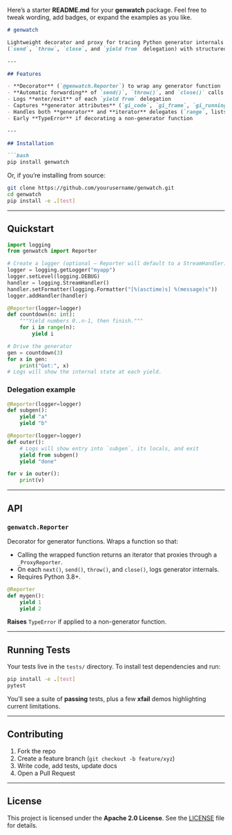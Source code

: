 Here’s a starter **README.md** for your **genwatch** package. Feel free to tweak wording, add badges, or expand the examples as you like.

````markdown
# genwatch

Lightweight decorator and proxy for tracing Python generator internals  
(`send`, `throw`, `close`, and `yield from` delegation) with structured logs.

---

## Features

- **Decorator** (`@genwatch.Reporter`) to wrap any generator function
- **Automatic forwarding** of `send()`, `throw()`, and `close()` calls
- Logs **enter/exit** of each `yield from` delegation
- Captures **generator attributes** (`gi_code`, `gi_frame`, `gi_running`, `gi_suspended`, `gi_yieldfrom`)
- Handles both **generator** and **iterator** delegates (`range`, lists, etc.)
- Early **TypeError** if decorating a non-generator function

---

## Installation

```bash
pip install genwatch
````

Or, if you’re installing from source:

```bash
git clone https://github.com/yourusername/genwatch.git
cd genwatch
pip install -e .[test]
```

---

## Quickstart

```python
import logging
from genwatch import Reporter

# Create a logger (optional – Reporter will default to a StreamHandler)
logger = logging.getLogger("myapp")
logger.setLevel(logging.DEBUG)
handler = logging.StreamHandler()
handler.setFormatter(logging.Formatter("[%(asctime)s] %(message)s"))
logger.addHandler(handler)

@Reporter(logger=logger)
def countdown(n: int):
    """Yield numbers 0..n-1, then finish."""
    for i in range(n):
        yield i

# Drive the generator
gen = countdown(3)
for x in gen:
    print("Got:", x)
# Logs will show the internal state at each yield.
```

### Delegation example

```python
@Reporter(logger=logger)
def subgen():
    yield "a"
    yield "b"

@Reporter(logger=logger)
def outer():
    # Logs will show entry into `subgen`, its locals, and exit
    yield from subgen()
    yield "done"

for v in outer():
    print(v)
```

---

## API

### `genwatch.Reporter`

Decorator for generator functions. Wraps a function so that:

* Calling the wrapped function returns an iterator that proxies through a `_ProxyReporter`.
* On each `next()`, `send()`, `throw()`, and `close()`, logs generator internals.
* Requires Python 3.8+.

```python
@Reporter
def mygen():
    yield 1
    yield 2
```

**Raises** `TypeError` if applied to a non-generator function.

---

## Running Tests

Your tests live in the `tests/` directory. To install test dependencies and run:

```bash
pip install -e .[test]
pytest
```

You’ll see a suite of **passing** tests, plus a few **xfail** demos highlighting current limitations.

---

## Contributing

1. Fork the repo
2. Create a feature branch (`git checkout -b feature/xyz`)
3. Write code, add tests, update docs
4. Open a Pull Request

---

## License

This project is licensed under the **Apache 2.0 License**. See the [LICENSE](LICENSE) file for details.
